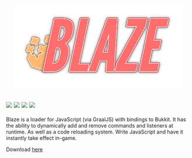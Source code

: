 <p align="center"><a href="#"><img src=https://raw.githubusercontent.com/SquaredHelix/Blaze/master/assets/logo.png width=460></a></p>

[![](https://img.shields.io/static/v1?label=minecraft%20version&message=1.17&color=informational)](#)
[![](https://img.shields.io/github/issues/SquaredHelix/Blaze)](https://github.com/SquaredHelix/VanillaPlus/issues)
[![](https://img.shields.io/github/downloads/SquaredHelix/Blaze/total)](https://github.com/SquaredHelix/VanillaPlus/releases)
[![](https://img.shields.io/github/downloads/SquaredHelix/Blaze/latest/total)](https://github.com/SquaredHelix/Blaze/releases)
-----
Blaze is a loader for JavaScript (via GraalJS) with bindings to Bukkit. It has the ability to dynamically add and remove commands and listeners at runtime. As well as a code reloading system. Write JavaScript and have it instantly take effect in-game.

Download [here](https://github.com/SquaredHelix/Blaze/releases)
